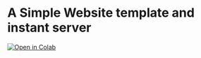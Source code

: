 # A Simple Website template and instant server

[![Open in Colab](https://colab.research.google.com/assets/colab-badge.svg)](https://colab.research.google.com/github/EmCat2000/simpleweb/blob/master/Running_Flask_on_Google_Colab.ipynb)

